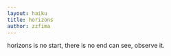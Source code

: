 ```yaml
---
layout: haiku
title: horizons
author: zzfima
---
```


horizons is no start,
there is no end can see,
observe it.
